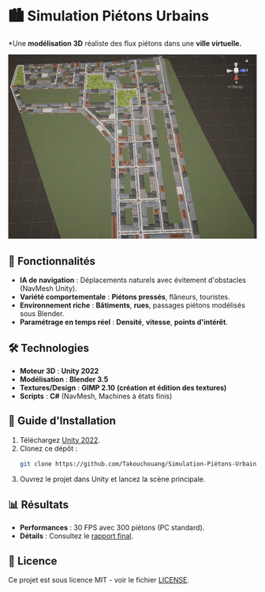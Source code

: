 # 🏙 Simulation Piétons Urbains  
*Une **modélisation** **3D** réaliste des flux piétons dans une **ville virtuelle.**  

![Vue de la ville](Carte_Ville.jpg)  

## 🌟 Fonctionnalités  
- **IA de navigation** : Déplacements naturels avec évitement d'obstacles (NavMesh Unity).  
- **Variété comportementale** : **Piétons pressés**, flâneurs, touristes.  
- **Environnement riche** : **Bâtiments**, **rues**, passages piétons modélisés sous Blender.  
- **Paramétrage en temps réel** : **Densité**, **vitesse**, **points d'intérêt**.  

## 🛠 Technologies  
- **Moteur 3D** : **Unity 2022**  
- **Modélisation** : **Blender 3.5**  
- **Textures/Design** : **GIMP 2.10** **(création et édition des textures)**  
- **Scripts** : **C#** (NavMesh, Machines à états finis)  

## 🚀 Guide d'Installation  
1. Téléchargez [Unity 2022](https://unity.com/fr/download).  
2. Clonez ce dépôt :  
   ```bash
   git clone https://github.com/Takouchouang/Simulation-Piétons-Urbains.git
   ```  
3. Ouvrez le projet dans Unity et lancez la scène principale.  

## 📊 Résultats  
- **Performances** : 30 FPS avec 300 piétons (PC standard).  
- **Détails** : Consultez le [rapport final](Docs/Rapport_Projet.pdf).  

## 📜 Licence  
Ce projet est sous licence MIT - voir le fichier [LICENSE](LICENSE).  
